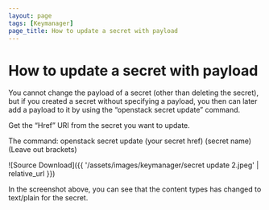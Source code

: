 ```yaml
---
layout: page
tags: [Keymanager]
page_title: How to update a secret with payload
---
```


# How to update a secret with payload

You cannot change the payload of a secret (other than deleting the secret), but if you created a secret without specifying a payload, you then can later add a payload to it by using the “openstack secret update” command.

Get the “Href” URI from the secret you want to update.

The command:
openstack secret update (your secret href) (secret name)
(Leave out brackets)

![Source Download]({{ '/assets/images/keymanager/secret update 2.jpeg' | relative_url }})

In the screenshot above, you can see that the content types has changed to text/plain for the secret.
